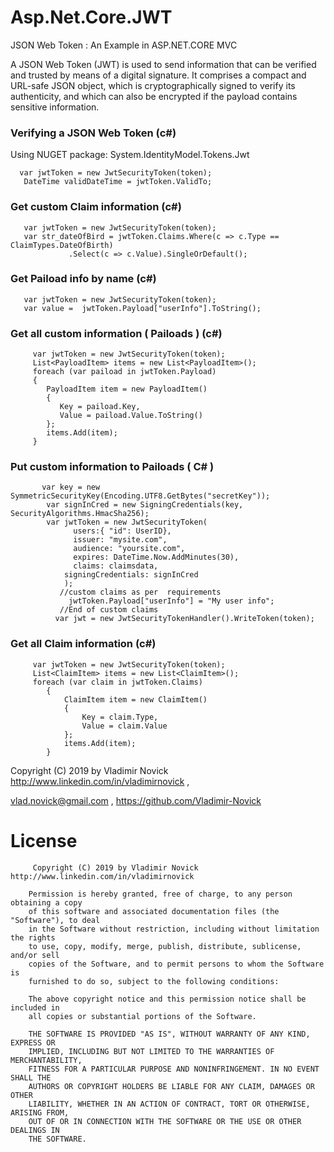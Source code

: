 # Asp.Net.Core.JWT
JSON Web Token : An Example in  ASP.NET.CORE MVC

A JSON Web Token (JWT) is used to send information that can be verified and trusted by means of a digital signature. It comprises a compact and URL-safe JSON object, which is cryptographically signed to verify its authenticity, and which can also be encrypted if the payload contains sensitive information.

### Verifying a JSON Web Token (c#)

Using NUGET package: System.IdentityModel.Tokens.Jwt

      var jwtToken = new JwtSecurityToken(token);
       DateTime validDateTime = jwtToken.ValidTo;	
       
### Get custom Claim information (c#)       
	   var jwtToken = new JwtSecurityToken(token);
	   var str_dateOfBird = jwtToken.Claims.Where(c => c.Type == ClaimTypes.DateOfBirth)
                 .Select(c => c.Value).SingleOrDefault();

### Get Paiload info by name (c#)
	   var jwtToken = new JwtSecurityToken(token);
	   var value =  jwtToken.Payload["userInfo"].ToString();

### Get all custom information ( Pailoads ) (c#)

         var jwtToken = new JwtSecurityToken(token);
         List<PayloadItem> items = new List<PayloadItem>();
         foreach (var paiload in jwtToken.Payload)
         {
            PayloadItem item = new PayloadItem()
            {
               Key = paiload.Key,
               Value = paiload.Value.ToString()
            };
            items.Add(item);
         }
 
 ### Put custom information to Pailoads ( C# )
 
           var key = new SymmetricSecurityKey(Encoding.UTF8.GetBytes("secretKey"));
            var signInCred = new SigningCredentials(key, SecurityAlgorithms.HmacSha256);
            var jwtToken = new JwtSecurityToken(
                  users:{ "id": UserID},
                  issuer: "mysite.com",
                  audience: "yoursite.com",
                  expires: DateTime.Now.AddMinutes(30),
                  claims: claimsdata,                      
                signingCredentials: signInCred
                );
               //custom claims as per  requirements
                 jwtToken.Payload["userInfo"] = "My user info";
               //End of custom claims
              var jwt = new JwtSecurityTokenHandler().WriteToken(token);
	      
### Get all Claim information (c#)

         var jwtToken = new JwtSecurityToken(token);
         List<ClaimItem> items = new List<ClaimItem>();
         foreach (var claim in jwtToken.Claims)
            {
                ClaimItem item = new ClaimItem()
                {
                    Key = claim.Type,
                    Value = claim.Value
                };
                items.Add(item);
            }
	 
		 

Copyright (C) 2019 by Vladimir Novick http://www.linkedin.com/in/vladimirnovick , 

vlad.novick@gmail.com , https://github.com/Vladimir-Novick
		 
# License
		 
		 Copyright (C) 2019 by Vladimir Novick http://www.linkedin.com/in/vladimirnovick

		Permission is hereby granted, free of charge, to any person obtaining a copy
		of this software and associated documentation files (the "Software"), to deal
		in the Software without restriction, including without limitation the rights
		to use, copy, modify, merge, publish, distribute, sublicense, and/or sell
		copies of the Software, and to permit persons to whom the Software is
		furnished to do so, subject to the following conditions:

		The above copyright notice and this permission notice shall be included in
		all copies or substantial portions of the Software.

		THE SOFTWARE IS PROVIDED "AS IS", WITHOUT WARRANTY OF ANY KIND, EXPRESS OR
		IMPLIED, INCLUDING BUT NOT LIMITED TO THE WARRANTIES OF MERCHANTABILITY,
		FITNESS FOR A PARTICULAR PURPOSE AND NONINFRINGEMENT. IN NO EVENT SHALL THE
		AUTHORS OR COPYRIGHT HOLDERS BE LIABLE FOR ANY CLAIM, DAMAGES OR OTHER
		LIABILITY, WHETHER IN AN ACTION OF CONTRACT, TORT OR OTHERWISE, ARISING FROM,
		OUT OF OR IN CONNECTION WITH THE SOFTWARE OR THE USE OR OTHER DEALINGS IN
		THE SOFTWARE. 
